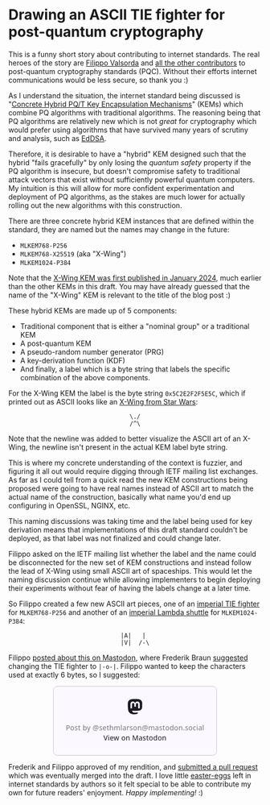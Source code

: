 # Drawing an ASCII TIE fighter for post-quantum cryptography

This is a funny short story about contributing to internet standards.
The real heroes of the story are [Filippo Valsorda](https://filippo.io/) and [all the other contributors](https://github.com/cfrg/draft-irtf-cfrg-concrete-hybrid-kems/graphs/contributors) to post-quantum cryptography standards (PQC). Without their efforts internet communications would be less secure, so thank you :)

As I understand the situation, the internet standard being discussed is "[Concrete Hybrid PQ/T Key Encapsulation Mechanisms](https://datatracker.ietf.org/doc/draft-irtf-cfrg-concrete-hybrid-kems/)" (KEMs) which combine PQ algorithms with traditional algorithms. The reasoning being that PQ algorithms are relatively new which is not *great* for cryptography which would prefer using algorithms that have survived many years of scrutiny and analysis, such as [EdDSA](https://en.wikipedia.org/wiki/EdDSA).

Therefore, it is desirable to have a "hybrid" KEM designed such that the hybrid "fails gracefully" by only losing the *quantum safety* property if the PQ algorithm is insecure, but doesn't compromise safety to traditional attack vectors that exist without sufficiently powerful quantum computers. My intuition is this will allow for more confident experimentation and deployment of PQ algorithms, as the stakes are much lower for actually rolling out the new algorithms with this construction.

There are three concrete hybrid KEM instances that are defined within the standard, they are named but the names may change in the future:

* `MLKEM768-P256`
* `MLKEM768-X25519` (aka "X-Wing")
* `MLKEM1024-P384`

Note that the [X-Wing KEM was first published in January 2024](https://www.ietf.org/archive/id/draft-connolly-cfrg-xwing-kem-09.html), much earlier than the other KEMs in this draft.
You may have already guessed that the name of the "X-Wing" KEM is relevant to the title of the blog post :)

These hybrid KEMs are made up of 5 components:

* Traditional component that is either a "nominal group" or a traditional KEM
* A post-quantum KEM
* A pseudo-random number generator (PRG)
* A key-derivation function (KDF)
* And finally, a label which is a byte string that labels the specific combination of the above components.

For the X-Wing KEM the label is the byte string `0x5C2E2F2F5E5C`, which if printed out as ASCII looks like an [X-Wing from Star Wars](https://en.wikipedia.org/wiki/X-wing_fighter):

<pre style="max-width: fit-content; margin-left: auto; margin-right: auto;"><code>\./
/^\
</code></pre>

Note that the newline was added to better visualize the ASCII art of an X-Wing, the newline isn't present in the actual KEM label byte string.

This is where my concrete understanding of the context is fuzzier, and figuring it all out would require digging through IETF mailing list exchanges.
As far as I could tell from a quick read the new KEM constructions being proposed were going to have real names instead of ASCII art to match the actual name of the construction, basically what name you'd end up configuring in OpenSSL, NGINX, etc.

This naming discussions was taking time and the label being used for key derivation means that implementations of this draft standard couldn't be deployed, as that label was not finalized and could change later.

Filippo asked on the IETF mailing list whether the label and the name could be disconnected for the new set of KEM constructions and instead follow the lead of X-Wing using small ASCII art of spaceships. This would let the naming discussion continue while allowing implementers to begin deploying their experiments without fear of having the labels change at a later time.

So Filippo created a few new ASCII art pieces, one of an [imperial TIE fighter](https://en.wikipedia.org/wiki/TIE_fighter) for `MLKEM768-P256` and another of an [imperial Lambda shuttle](https://en.wikipedia.org/wiki/List_of_Star_Wars_spacecraft#Lambda-class_shuttle#:~:text=Imperial%20shuttle) for `MLKEM1024-P384`:

<pre style="max-width: fit-content; margin-left: auto; margin-right: auto;"><code>|A|   |
|V|  /-\
</code></pre>

Filippo [posted about this on Mastodon](https://abyssdomain.expert/@filippo/115384481568122932), where Frederik Braun [suggested](https://social.security.plumbing/@freddy/115390055125695964) changing the TIE fighter to `|-o-|`. Filippo wanted to keep the characters used at exactly 6 bytes, so I suggested:

<div style="margin-left: auto; margin-right: auto;width: fit-content; max-width: 100%">
<blockquote class="mastodon-embed" data-embed-url="https://mastodon.social/@sethmlarson/115390118569659776/embed" style="background: #FCF8FF; border-radius: 8px; border: 1px solid #C9C4DA; margin: 0; max-width: 540px; min-width: 270px; overflow: hidden; padding: 0;"> <a href="https://mastodon.social/@sethmlarson/115390118569659776" target="_blank" style="align-items: center; color: #1C1A25; display: flex; flex-direction: column; font-family: system-ui, -apple-system, BlinkMacSystemFont, 'Segoe UI', Oxygen, Ubuntu, Cantarell, 'Fira Sans', 'Droid Sans', 'Helvetica Neue', Roboto, sans-serif; font-size: 14px; justify-content: center; letter-spacing: 0.25px; line-height: 20px; padding: 24px; text-decoration: none;"> <svg xmlns="http://www.w3.org/2000/svg" xmlns:xlink="http://www.w3.org/1999/xlink" width="32" height="32" viewBox="0 0 79 75"><path d="M63 45.3v-20c0-4.1-1-7.3-3.2-9.7-2.1-2.4-5-3.7-8.5-3.7-4.1 0-7.2 1.6-9.3 4.7l-2 3.3-2-3.3c-2-3.1-5.1-4.7-9.2-4.7-3.5 0-6.4 1.3-8.6 3.7-2.1 2.4-3.1 5.6-3.1 9.7v20h8V25.9c0-4.1 1.7-6.2 5.2-6.2 3.8 0 5.8 2.5 5.8 7.4V37.7H44V27.1c0-4.9 1.9-7.4 5.8-7.4 3.5 0 5.2 2.1 5.2 6.2V45.3h8ZM74.7 16.6c.6 6 .1 15.7.1 17.3 0 .5-.1 4.8-.1 5.3-.7 11.5-8 16-15.6 17.5-.1 0-.2 0-.3 0-4.9 1-10 1.2-14.9 1.4-1.2 0-2.4 0-3.6 0-4.8 0-9.7-.6-14.4-1.7-.1 0-.1 0-.1 0s-.1 0-.1 0 0 .1 0 .1 0 0 0 0c.1 1.6.4 3.1 1 4.5.6 1.7 2.9 5.7 11.4 5.7 5 0 9.9-.6 14.8-1.7 0 0 0 0 0 0 .1 0 .1 0 .1 0 0 .1 0 .1 0 .1.1 0 .1 0 .1.1v5.6s0 .1-.1.1c0 0 0 0 0 .1-1.6 1.1-3.7 1.7-5.6 2.3-.8.3-1.6.5-2.4.7-7.5 1.7-15.4 1.3-22.7-1.2-6.8-2.4-13.8-8.2-15.5-15.2-.9-3.8-1.6-7.6-1.9-11.5-.6-5.8-.6-11.7-.8-17.5C3.9 24.5 4 20 4.9 16 6.7 7.9 14.1 2.2 22.3 1c1.4-.2 4.1-1 16.5-1h.1C51.4 0 56.7.8 58.1 1c8.4 1.2 15.5 7.5 16.6 15.6Z" fill="currentColor"/></svg> <div style="color: #787588; margin-top: 16px;">Post by @sethmlarson@mastodon.social</div> <div style="font-weight: 500;">View on Mastodon</div> </a> </blockquote> <script data-allowed-prefixes="https://mastodon.social/" async src="https://mastodon.social/embed.js"></script>
</div>

<p></p>

Frederik and Filippo approved of my rendition, and [submitted a pull request](https://github.com/cfrg/draft-irtf-cfrg-concrete-hybrid-kems/pull/28) which was eventually merged
into the draft. I love little [easter-eggs](https://datatracker.ietf.org/doc/html/rfc2324.html#section-2.3.2) left in internet standards by authors
so it felt special to be able to contribute my own for future readers' enjoyment. *Happy implementing!* :)
